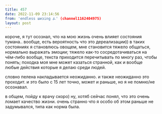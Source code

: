 ```yaml
---
title: 457
date: 2022-11-09 23:14:56
from: 'endless шизing ⍼' (channel1162404975)
layout: post
---
```


короче, я тут осознал, что на мою жизнь очень влияет состояния тумана.. вообще, есть вероятность что это дереализации)) в таких состояниях я становлюсь овощем, мне становится тяжело общаться, нормально выражать эмоции; тяжело как-то сосредотачиваться на чём-либо вообще, текста приходится перечитывать по многу раз, чтобы понять; походка моя мне может казаться странной, как и вообще любые действия которые я делаю среди людей.

словно пелена накладывается неожиданно. и также неожиданно это проходит. и это было с 15 лет точно, может и раньше, но я не помню/не осознавал.

в общем, пойду к врачу скоро) ну, хотяб сейчас понял, что это очень ломает качество жизни. очень странно что я особо об этом раньше не задумывался, типа как норма была.
